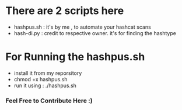 # There are 2 scripts here 
- hashpus.sh :  it's by me , to automate your hashcat scans
- hash-di.py : credit to respective owner. it's for finding the hashtype


# For Running the hashpus.sh 
- install it from my reporsitory
- chmod +x hashpus.sh
- run it using : ./hashpus.sh

### Feel Free to Contribute Here :)
